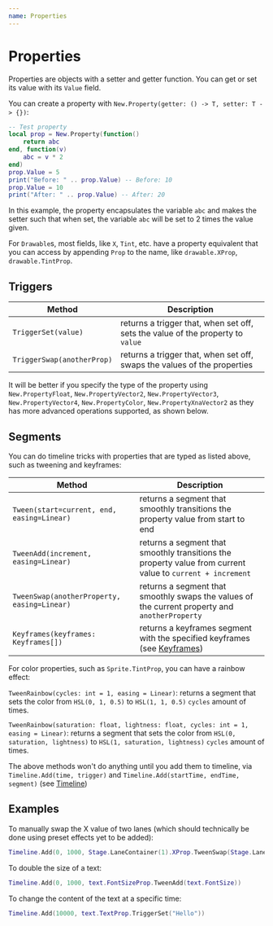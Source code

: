 ```yaml
---
name: Properties
---
```


# Properties

Properties are objects with a setter and getter function.
You can get or set its value with its `Value` field.

You can create a property with `New.Property(getter: () -> T, setter: T -> {})`:

```lua
-- Test property
local prop = New.Property(function()
    return abc
end, function(v)
    abc = v * 2
end)
prop.Value = 5
print("Before: " .. prop.Value) -- Before: 10
prop.Value = 10
print("After: " .. prop.Value) -- After: 20
```
In this example, the property encapsulates the variable `abc` and makes the setter such that when set, the variable `abc` will be set to 2 times the value given.

For `Drawable`s, most fields, like `X`, `Tint`, etc. have a property equivalent that you can access by appending `Prop` to the name, like `drawable.XProp`, `drawable.TintProp`.

## Triggers

|Method|Description|
|---|---|
|`TriggerSet(value)`|returns a trigger that, when set off, sets the value of the property to `value`|
|`TriggerSwap(anotherProp)`|returns a trigger that, when set off, swaps the values of the properties|

It will be better if you specify the type of the property using `New.PropertyFloat`, `New.PropertyVector2`, `New.PropertyVector3`, `New.PropertyVector4`, `New.PropertyColor`, `New.PropertyXnaVector2` as they has more advanced operations supported, as shown below.

## Segments

You can do timeline tricks with properties that are typed as listed above, such as tweening and keyframes:

|Method|Description|
|---|---|
|`Tween(start=current, end, easing=Linear)`|returns a segment that smoothly transitions the property value from start to end|
|`TweenAdd(increment, easing=Linear)`|returns a segment that smoothly transitions the property value from current value to `current + increment`|
|`TweenSwap(anotherProperty, easing=Linear)`|returns a segment that smoothly swaps the values of the current property and `anotherProperty`|
|`Keyframes(keyframes: Keyframes[])`|returns a keyframes segment with the specified keyframes (see [Keyframes](/docs/animation/keyframes))|

For color properties, such as `Sprite.TintProp`, you can have a rainbow effect:

`TweenRainbow(cycles: int = 1, easing = Linear)`: returns a segment that sets the color from `HSL(0, 1, 0.5)` to `HSL(1, 1, 0.5)` `cycles` amount of times.

`TweenRainbow(saturation: float, lightness: float, cycles: int = 1, easing = Linear)`: returns a segment that sets the color from `HSL(0, saturation, lightness)` to `HSL(1, saturation, lightness)` `cycles` amount of times.

The above methods won't do anything until you add them to timeline, via `Timeline.Add(time, trigger)` and `Timeline.Add(startTime, endTime, segment)` (see [Timeline](/docs/animation/timeline))

## Examples

To manually swap the X value of two lanes (which should technically be done using preset effects yet to be added):
```lua
Timeline.Add(0, 1000, Stage.LaneContainer(1).XProp.TweenSwap(Stage.LaneContainer(2).XProp))
```

To double the size of a text:
```lua
Timeline.Add(0, 1000, text.FontSizeProp.TweenAdd(text.FontSize))
```

To change the content of the text at a specific time:
```lua
Timeline.Add(10000, text.TextProp.TriggerSet("Hello"))
```